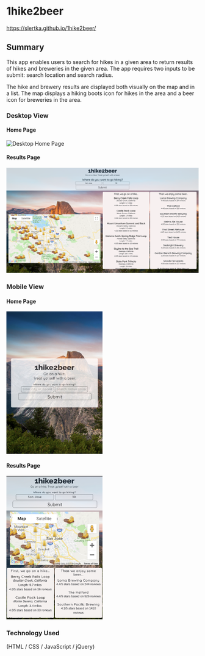 # 1hike2beer
https://slertka.github.io/1hike2beer/

## Summary
This app enables users to search for hikes in a given area to return results of hikes and breweries in the given area. The app requires two inputs to be submit: search location and search radius.

The hike and brewery results are displayed both visually on the map and in a list. The map displays a hiking boots icon for hikes in the area and a beer icon for breweries in the area.

### Desktop View
#### Home Page
![Desktop Home Page](README-imgs/desktop-home.jpg)

#### Results Page
![Desktop Results Page](README-imgs/desktop-results.jpg)

### Mobile View
#### Home Page
<img src='README-imgs/mobile-home.jpg' width='50%' height='50%' alt='Mobile Home Page'/>

#### Results Page
<img src='README-imgs/mobile-results.jpg' width='50%' height='50%' alt='Mobile Results Page'>

### Technology Used
(HTML / CSS / JavaScript / jQuery)
